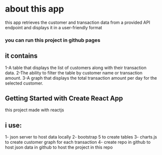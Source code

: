 # about this app 
this app retrieves the customer and transaction
data from a provided API endpoint and displays it in a user-friendly format

### you can run this project in github pages 

## it contains
1-A table that displays the list of customers along with their transaction data.
2-The ability to filter the table by customer name or transaction amount.
3-A graph that displays the total transaction amount per day for the selected customer.


## Getting Started with Create React App
this project made with reactjs


## i use:
1- json server to host data locally
2- bootstrap 5 to create tables
3- charts.js to create customer graph for each transaction
4- create repo in github to host json data in github to host the project in this repo 




